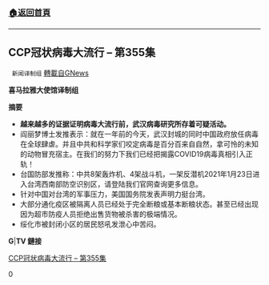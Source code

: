 ###  [:house:返回首頁](https://github.com/ourhimalayas/txt)
---

## CCP冠状病毒大流行 – 第355集
` 新闻译制组` [轉載自GNews](https://gnews.org/zh-hans/833101/)

**喜马拉雅大使馆译制组**



**摘要**

- **越来越多的证据证明病毒大流行前，武汉病毒研究所存着可疑活动。**
- 阎丽梦博士发推表示：就在一年前的今天，武汉封城的同时中国政府放任病毒在全球肆虐。并且中共和科学家们咬定病毒是百分百来自自然，拿可怜的未知的动物冒充宿主。在我们的努力下我们已经把揭露COVID19病毒真相引入正轨！
- 台国防部发推称：中共8架轰炸机、4架战斗机，一架反潜机2021年1月23日进入台湾西南部防空识别区，请登陆我们官网查询更多信息。
- 针对中国对台湾的军事压力，美国国务院发表声明力挺台湾。
- 大部分通化疫区被隔离人员已经处于完全断粮或基本断粮状态。甚至已经出现因为超市防疫人员拒绝出售货物被杀害的极端情况。
- 绥化市被封闭小区的居民怒吼发泄心中苦闷。


**G**|**TV 鏈接**

[CCP冠状病毒大流行 – 第355集](https://gtv.org/video/id=600f599ec3245d7c59e8411a)

0

